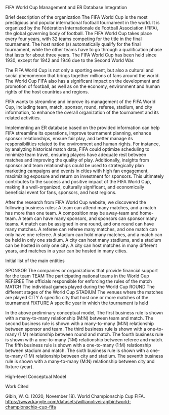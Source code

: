 FIFA World Cup Management and ER Database Integration 


Brief description of the organization
The FIFA World Cup is the most prestigious and popular international football tournament in the world. It is organized by the Fédération Internationale de Football Association (FIFA), the global governing body of football. The FIFA World Cup takes place every four years, with 32 teams competing for the title in the final tournament. The host nation (s) automatically qualify for the final tournament, while the other teams have to go through a qualification phase that lasts for about three years. The FIFA World Cup has been held since 1930, except for 1942 and 1946 due to the Second World War. 

The FIFA World Cup is not only a sporting event, but also a cultural and social phenomenon that brings together millions of fans around the world. The World Cup FIFA also has a significant impact on the development and promotion of football, as well as on the economy, environment and human rights of the host countries and regions.

FIFA wants to streamline and improve its management of the FIFA World Cup, including team, match, sponsor, round, referee, stadium, and city information, to enhance the overall organization of the tournament and its related activities.

Implementing an ER database based on the provided information can help FIFA streamline its operations, improve tournament planning, enhance sponsor relationships, ensure fair play, and better manage its responsibilities related to the environment and human rights. For instance, by analyzing historical match data, FIFA could optimize scheduling to minimize team travel, ensuring players have adequate rest between matches and improving the quality of play. Additionally, insights from sponsor and team relationships could be used to strategically plan marketing campaigns and events in cities with high fan engagement, maximizing exposure and return on investment for sponsors. This ultimately contributes to the success and positive impact of the FIFA World Cup, making it a well-organized, culturally significant, and economically beneficial event for fans, sponsors, and host regions.

After the research from FIFA World Cup website, we discovered the following business rules:
A team can attend many matches, and a match has more than one team. A composition may be away-team and home-team.
A team can have many sponsors, and sponsors can sponsor many teams.
A match can be assigned in one round, and one round can have many matches.
A referee can referee many matches, and one match can only have one referee.
A stadium can hold many matches, and a match can be held in only one stadium.
A city can host many stadiums, and a stadium can be hosted in only one city.
A city can host matches in many different years, and matches in a year can be hosted in many cities.

Initial list of the main entities

SPONSOR
The companies or organizations that provide financial support for the team
TEAM
The participating national teams in the World Cup
REFEREE
The officials responsible for enforcing the rules of the match
MATCH
The individual games played during the World Cup
ROUND
The different stages of the World Cup
STADIUM
The venues where the matches are played
CITY
A specific city that host one or more matches of the tournament
FIXTURE
A specific year in which the tournament is held


In the above preliminary conceptual model,
The first business rule is shown with a many-to-many relationship (M:N) between team and match.
The second business rule is shown with a many-to-many (M:N) relationship between sponsor and team.
The third business rule is shown with a one-to-many (1:M) relationship between round and match.
The fourth business rule is shown with a one-to-many (1:M) relationship between referee and match.
The fifth business rule is shown with a one-to-many (1:M) relationship between stadium and match.
The sixth business rule is shown with a one-to-many (1:M) relationship between city and stadium.
The seventh business rule is shown with a many-to-many (M:N) relationship between city and fixture (year).









High-level Conceptual Model


























Work Cited

Gibin, W. O. (2020, November 18). World Championschip Cup FIFA. https://www.kaggle.com/datasets/willianoliveiragibin/world-championschip-cup-fifa


